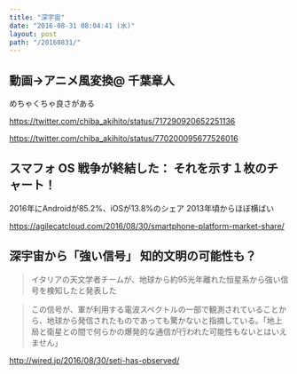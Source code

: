 ```yaml
---
title: "深宇宙"
date: "2016-08-31 08:04:41 (水)"
layout: post
path: "/20160831/"
---
```



## 動画->アニメ風変換@ 千葉章人

めちゃくちゃ良さがある

https://twitter.com/chiba_akihito/status/717290920652251136

https://twitter.com/chiba_akihito/status/770200095677526016


## スマフォ OS 戦争が終結した： それを示す１枚のチャート！

2016年にAndroidが85.2%、iOSが13.8%のシェア
2013年頃からほぼ横ばい

https://agilecatcloud.com/2016/08/30/smartphone-platform-market-share/


## 深宇宙から「強い信号」 知的文明の可能性も？

> イタリアの天文学者チームが、地球から約95光年離れた恒星系から強い信号を検知したと発表した

> この信号が、軍が利用する電波スペクトルの一部で観測されていることから、地球から発信されたものであっても驚かないと指摘している。「地上局と衛星との間で何らかの爆発的な通信が行われた可能性もないとはいえません」

http://wired.jp/2016/08/30/seti-has-observed/
